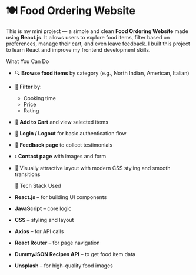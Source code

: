 # 🍽️ Food Ordering Website

This is my mini project — a simple and clean **Food Ordering Website** made using **React.js**. It allows users to explore food items, filter based on preferences, manage their cart, and even leave feedback. I built this project to learn React and improve my frontend development skills.

 What You Can Do

- 🔍 **Browse food items** by category (e.g., North Indian, American, Italian)
- 🥦 **Filter** by:
  - Cooking time
  - Price
  - Rating
- 🛒 **Add to Cart** and view selected items
- 🔐 **Login / Logout** for basic authentication flow
- 💬 **Feedback page** to collect testimonials
- 📞 **Contact page** with images and form
- 🌈 Visually attractive layout with modern CSS styling and smooth transitions

   🧰 Tech Stack Used

- **React.js** – for building UI components
- **JavaScript** – core logic
- **CSS** – styling and layout
- **Axios** – for API calls
- **React Router** – for page navigation
- **DummyJSON Recipes API** – to get food item data
- **Unsplash** – for high-quality food images


